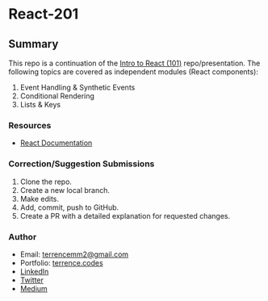 # React-201

## Summary

This repo is a continuation of the [Intro to React (101)](https://github.com/TerrenceMM2/intro-to-react) repo/presentation. The following topics are covered as independent modules (React components):

1. Event Handling & Synthetic Events
2. Conditional Rendering
3. Lists & Keys

### Resources

- [React Documentation](https://reactjs.org/docs/getting-started.html)

### Correction/Suggestion Submissions

1. Clone the repo.
2. Create a new local branch.
3. Make edits.
4. Add, commit, push to GitHub.
5. Create a PR with a detailed explanation for requested changes.

### Author

- Email: [terrencemm2@gmail.com](mailto:terrencemm2@gmail.com)
- Portfolio: [terrence.codes](https://terrence.codes)
- [LinkedIn](https://www.linkedin.com/in/terrencemahnken/)
- [Twitter](https://twitter.com/TerrenceMahnken)
- [Medium](https://medium.com/@terrencemm2)
